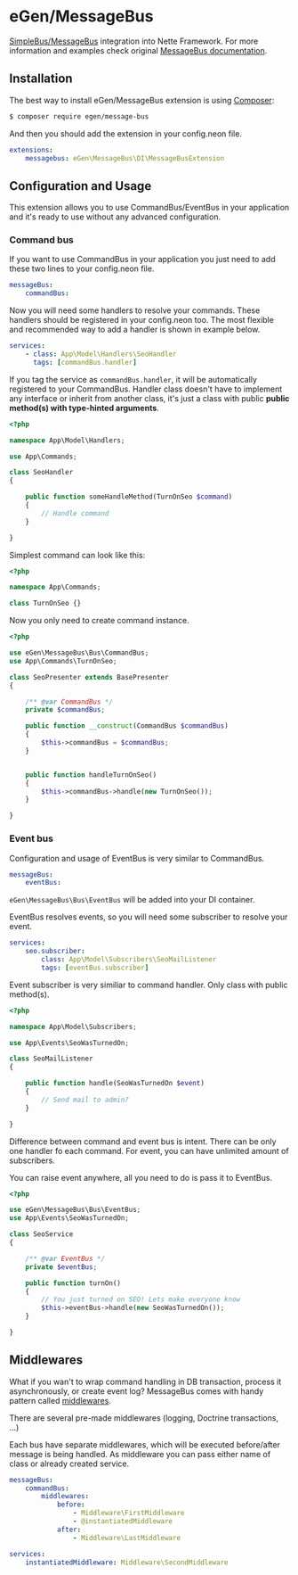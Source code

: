 # eGen/MessageBus

[SimpleBus/MessageBus](https://github.com/SimpleBus/MessageBus) integration into Nette Framework.
For more information and examples check original
[MessageBus documentation](http://simplebus.github.io/MessageBus/doc/command_bus.html).

## Installation

The best way to install eGen/MessageBus extension is using  [Composer](http://getcomposer.org/):

```sh
$ composer require egen/message-bus
```

And then you should add the extension in your config.neon file.

```yml
extensions:
    messagebus: eGen\MessageBus\DI\MessageBusExtension
```

## Configuration and Usage

This extension allows you to use CommandBus/EventBus in your application
and it's ready to use without any advanced configuration.

### Command bus

If you want to use CommandBus in your application you just need to add these two lines to your config.neon file.

```yml
messageBus:
    commandBus:
```

Now you will need some handlers to resolve your commands. These handlers should be registered in your config.neon too. The most flexible and recommended way to add a handler is shown in example below.

```yml
services:
    - class: App\Model\Handlers\SeoHandler
      tags: [commandBus.handler]
```
If you tag the service as `commandBus.handler`, it will be automatically registered to your CommandBus.
Handler class doesn't have to implement any interface or inherit from another class, it's just
a class with public **public method(s) with type-hinted arguments**.

```php
<?php

namespace App\Model\Handlers;

use App\Commands;

class SeoHandler
{

    public function someHandleMethod(TurnOnSeo $command)
    {
        // Handle command
    }

}
```

Simplest command can look like this:
```php
<?php

namespace App\Commands;

class TurnOnSeo {}
```

Now you only need to create command instance.

```php
<?php

use eGen\MessageBus\Bus\CommandBus;
use App\Commands\TurnOnSeo;

class SeoPresenter extends BasePresenter
{

    /** @var CommandBus */
    private $commandBus;

    public function __construct(CommandBus $commandBus)
    {
        $this->commandBus = $commandBus;
    }


    public function handleTurnOnSeo()
    {
        $this->commandBus->handle(new TurnOnSeo());
    }

}
```


### Event bus

Configuration and usage of EventBus is very similar to CommandBus.

```yml
messageBus:
	eventBus:
```

`eGen\MessageBus\Bus\EventBus` will be added into your DI container.

EventBus resolves events, so you will need some subscriber to resolve your event.

```yml
services:
    seo.subscriber:
        class: App\Model\Subscribers\SeoMailListener
        tags: [eventBus.subscriber]
```

Event subscriber is very similiar to command handler. Only class with public method(s).

```php
<?php

namespace App\Model\Subscribers;

use App\Events\SeoWasTurnedOn;

class SeoMailListener
{

    public function handle(SeoWasTurnedOn $event)
    {
        // Send mail to admin?
    }

}

```

Difference between command and event bus is intent. There can be only one
handler fo each command. For event, you can have unlimited amount of subscribers.

You can raise event anywhere, all you need to do is pass it to EventBus.

```php
<?php

use eGen\MessageBus\Bus\EventBus;
use App\Events\SeoWasTurnedOn;

class SeoService
{

    /** @var EventBus */
    private $eventBus;

    public function turnOn()
    {
        // You just turned on SEO! Lets make everyone know
        $this->eventBus->handle(new SeoWasTurnedOn());
    }

}
```

## Middlewares
What if you wan't to wrap command handling in DB transaction, process it asynchronously, or create event log?
MessageBus comes with handy pattern called [middlewares](http://simplebus.github.io/MessageBus/doc/command_bus.html#implementing-your-own-command-bus-middleware).

There are several pre-made middlewares (logging, Doctrine transactions, ...)

Each bus have separate middlewares, which will be executed before/after message is being handled.
As middleware you can pass either name of class or already created service.

```yml
messageBus:
    commandBus:
        middlewares:
            before:
                - Middleware\FirstMiddleware
                - @instantiatedMiddleware
            after:
                - Middleware\LastMiddleware

services:
    instantiatedMiddleware: Middleware\SecondMiddleware
```
